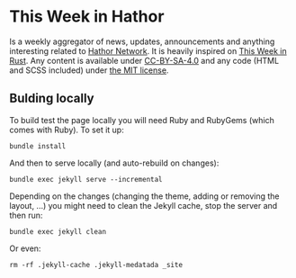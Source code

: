 # This Week in Hathor

Is a weekly aggregator of news, updates, announcements and anything interesting related to [Hathor
Network](https://hathor.network/). It is heavily inspired on [This Week in Rust](https://this-week-in-rust.org/). Any
content is available under [CC-BY-SA-4.0](https://creativecommons.org/licenses/by-sa/4.0/) and any code (HTML and SCSS
included) under [the MIT license](https://mit-license.org/).


## Bulding locally

To build test the page locally you will need Ruby and RubyGems (which comes with Ruby). To set it up:

```
bundle install
```

And then to serve locally (and auto-rebuild on changes):

```
bundle exec jekyll serve --incremental
```

Depending on the changes (changing the theme, adding or removing the layout, ...) you might need to clean the Jekyll
cache, stop the server and then run:

```
bundle exec jekyll clean
```

Or even:

```
rm -rf .jekyll-cache .jekyll-medatada _site
```
